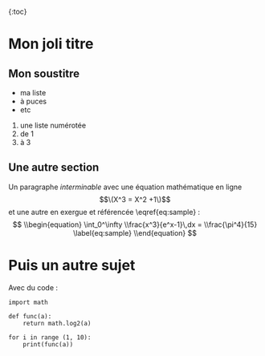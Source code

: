 {:toc}

# Mon joli titre

## Mon soustitre

- ma liste
- à puces
- etc

1. une liste numérotée
2. de 1 
3. à 3

## Une autre section

Un paragraphe *interminable* avec une équation mathématique en ligne  $$\(X^3 = X^2 +1\)$$ et une autre en exergue et référencée \eqref{eq:sample} :  
$$
\\begin{equation}
    \int_0^\infty \\frac{x^3}{e^x-1}\,dx = \\frac{\pi^4}{15}
     \label{eq:sample}
\\end{equation}
$$

# Puis un autre sujet

Avec du code :

~~~ language-python
import math

def func(a):
    return math.log2(a)

for i in range (1, 10):
    print(func(a))
~~~

